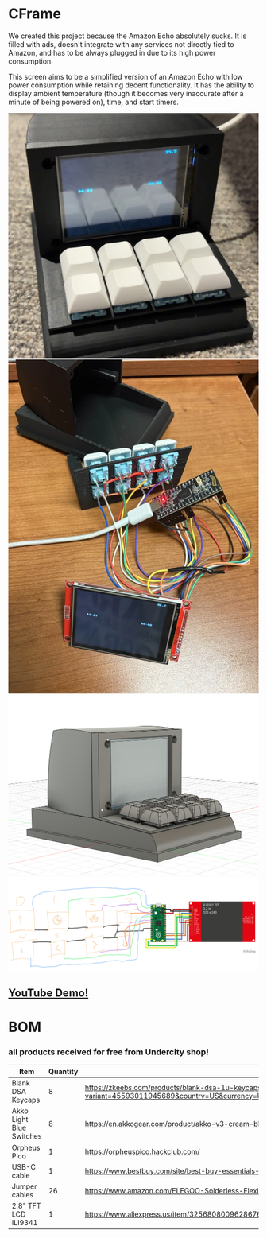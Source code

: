 # CFrame

We created this project because the Amazon Echo absolutely sucks. It is filled with ads, doesn't integrate with any services not directly tied to Amazon, and has to be always plugged in due to its high power consumption. 

This screen aims to be a simplified version of an Amazon Echo with low power consumption while retaining decent functionality. It has the ability to display ambient temperature (though it becomes very inaccurate after a minute of being powered on), time, and start timers.

![finished product](imgs/assembledProduct.png)
![disassembled product](imgs/disassembledProduct.png)
![full 3D model](imgs/full3Dmodel.png)
![wiring diagram](imgs/wiringDiagram.png)
  
## [YouTube Demo!](https://youtu.be/JuAdMbwRjQs)

# BOM
### all products received for free from Undercity shop!
|Item                    |Quantity|Purchase                                                                                                                                                                                                                                                                                                                                                                                                                                                                                                                                                                                                                                                                                                  |
|------------------------|--------|----------------------------------------------------------------------------------------------------------------------------------------------------------------------------------------------------------------------------------------------------------------------------------------------------------------------------------------------------------------------------------------------------------------------------------------------------------------------------------------------------------------------------------------------------------------------------------------------------------------------------------------------------------------------------------------------------------|
|Blank DSA Keycaps       |8       |https://zkeebs.com/products/blank-dsa-1u-keycaps?variant=45593011945689&country=US&currency=USD&utm_medium=product_sync&utm_source=google&utm_content=sag_organic&utm_campaign=sag_organic&com_cvv=8fb3d522dc163aeadb66e08cd7450cbbdddc64c6cf2e8891f6d48747c6d56d2c                                                                                                                                                                                                                                                                                                                                                                                                                                       |
|Akko Light Blue Switches|8       |https://en.akkogear.com/product/akko-v3-cream-blue-pro-switch-45pcs/?srsltid=AfmBOoplhiJfX5zH9mwmOQIdyA_1eu9DNwixDKtNDKpeIWJxIr-L2qC5                                                                                                                                                                                                                                                                                                                                                                                                                                                                                                                                                                     |
|Orpheus Pico            |1       |https://orpheuspico.hackclub.com/                                                                                                                                                                                                                                                                                                                                                                                                                                                                                                                                                                                                                                                                         |
|USB-C cable             |1       |https://www.bestbuy.com/site/best-buy-essentials-6-usb-c-to-usb-c-braided-charge-and-sync-cable-white/6588143.p?skuId=6588143&ref=212&loc=1&utm_source=feed&extStoreId=187&gStoreCode=187&gQT=1                                                                                                                                                                                                                                                                                                                                                                                                                                                                                                           |
|Jumper cables           |26      |https://www.amazon.com/ELEGOO-Solderless-Flexible-Breadboard-Compatible/dp/B09ZQP9LB6                                                                                                                                                                                                                                                                                                                                                                                                                                                                                                                                    |
|2.8" TFT LCD ILI9341    |1       |https://www.aliexpress.us/item/3256808009628676.html|

